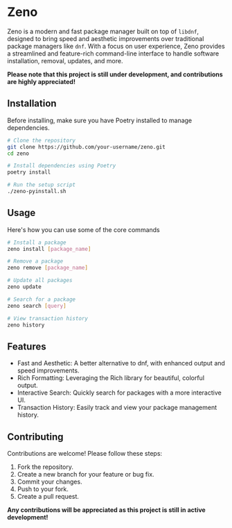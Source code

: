 # Zeno

Zeno is a modern and fast package manager built on top of `libdnf`, designed to bring speed and aesthetic improvements over traditional package managers like `dnf`. With a focus on user experience, Zeno provides a streamlined and feature-rich command-line interface to handle software installation, removal, updates, and more.

**Please note that this project is still under development, and contributions are highly appreciated!**

## Installation

Before installing, make sure you have Poetry installed to manage dependencies.

```bash
# Clone the repository
git clone https://github.com/your-username/zeno.git
cd zeno

# Install dependencies using Poetry
poetry install

# Run the setup script
./zeno-pyinstall.sh
```

## Usage

Here's how you can use some of the core commands

```bash
# Install a package
zeno install [package_name]

# Remove a package
zeno remove [package_name]

# Update all packages
zeno update

# Search for a package
zeno search [query]

# View transaction history
zeno history
```

## Features

-   Fast and Aesthetic: A better alternative to dnf, with enhanced output and speed improvements.
-   Rich Formatting: Leveraging the Rich library for beautiful, colorful output.
-   Interactive Search: Quickly search for packages with a more interactive UI.
-   Transaction History: Easily track and view your package management history.

## Contributing

Contributions are welcome! Please follow these steps:

1.  Fork the repository.
2.  Create a new branch for your feature or bug fix.
3.  Commit your changes.
4.  Push to your fork.
5.  Create a pull request.

**Any contributions will be appreciated as this project is still in active development!**
